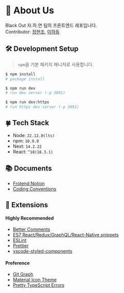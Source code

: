 # 👋 About Us

Black Out 자.하.연 팀의 프론트엔드 레포입니다.  
Contributor: [정현조](https://github.com/HyunjoJeong), [이하동](https://github.com/Chrislee02)

## 🛠 Development Setup

> `npm`을 기본 패키지 매니저로 사용합니다.

```bash
$ npm install
# package install

$ npm run dev
# run dev server (-p 3091)

$ npm run dev:https
# run https dev server (-p 3091)
```

## 🍀 Tech Stack

* Node: `22.12.0(lts)`
* npm: `10.9.0`
* Next: `14.2.22`
* React: `^18(18.3.1)`

## 📚 Documents

* [Frotend Notion](https://www.notion.so/Frontend-16d8702bbb23801d84e8fdaf61677a51)
* [Coding Conventions](https://www.notion.so/Coding-Conventions-b558896841574e6dbf6c171e2ae4dead)

## 🌟 Extensions

#### Highly Recommended

* [Better Comments](https://marketplace.visualstudio.com/items?itemName=aaron-bond.better-comments)
* [ES7 React/Redux/GraphQL/React-Native snippets](https://marketplace.visualstudio.com/items?itemName=rodrigovallades.es7-react-js-snippets)
* [ESLint](https://marketplace.visualstudio.com/items?itemName=dbaeumer.vscode-eslint)
* [Prettier](https://marketplace.visualstudio.com/items?itemName=esbenp.prettier-vscode)
* [vscode-styled-components](https://marketplace.visualstudio.com/items?itemName=styled-components.vscode-styled-components)

#### Preference

* [Git Graph](https://marketplace.visualstudio.com/items?itemName=mhutchie.git-graph)
* [Material Icon Theme](https://marketplace.visualstudio.com/items?itemName=PKief.material-icon-theme)
* [Pretty TypeScript Errors](https://marketplace.visualstudio.com/items?itemName=yoavbls.pretty-ts-errors)
